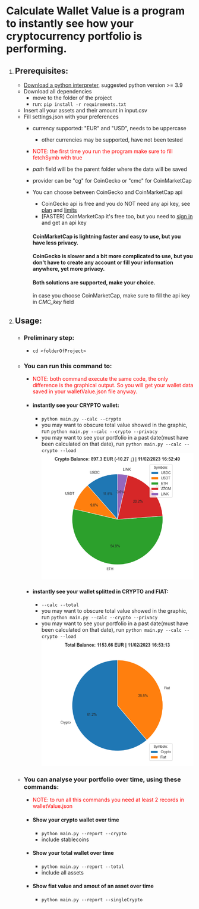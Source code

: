 # Calculate Wallet Value is a program to instantly see how your cryptocurrency portfolio is performing.

1. ## Prerequisites:
    * [Download a python interpreter](https://www.python.org/downloads/), suggested python version >= 3.9
    * Download all dependencies
      * move to the folder of the project
      * run: `pip install -r requirements.txt`
    * Insert all your assets and their amount in input.csv
    * Fill settings.json with your preferences
        * currency supported: "EUR" and "USD", needs to be uppercase 
            * other currencies may be supported, have not been tested
        * <span style="color:red">NOTE: the first time you run the program make sure to fill fetchSymb with true</span>
        * <i>path</i> field will be the parent folder where the data will be saved

        * provider can be "cg" for CoinGecko or "cmc" for CoinMarketCap
        * You can choose between CoinGecko and CoinMarketCap api
            * CoinGecko api is free and you do NOT need any api key, see [plan](https://www.coingecko.com/en/api/pricing) and
            [limits](https://www.coingecko.com/en/api/documentation)
            * [FASTER] CoinMarketCap it's free too, but you need to [sign in](https://pro.coinmarketcap.com/login/) and get an api key

            #### CoinMarketCap is lightning faster and easy to use, but you have less privacy.
            #### CoinGecko is slower and a bit more complicated to use, but you don't have to create any account or fill your information anywhere, yet more privacy.
            #### Both solutions are supported, make your choice.
            in case you choose CoinMarketCap, make sure to fill the api key in <i>CMC_key</i> field
2. ## Usage:
    * ### Preliminary step:
        * `cd <folderOfProject>`

    * ### You can run this command to:
        * <span style="color:red">NOTE: both command execute the same code, the only difference is the graphical output. So you will get your wallet data saved in your walletValue.json file anyway.</span>

        * #### instantly see your CRYPTO wallet:
            * `python main.py --calc --crypto`
            * you may want to obscure total value showed in the graphic, run `python main.py --calc --crypto --privacy` 
            * you may want to see your portfolio in a past date(must have been calculated on that date), run `python main.py --calc --crypto --load`
        ![crypto](https://github.com/ste316/calcWalletValue/blob/main/img/crypto.png)

        * #### instantly see your wallet splitted in CRYPTO and FIAT:
            * `--calc --total`
            * you may want to obscure total value showed in the graphic, run `python main.py --calc --crypto --privacy` 
            * you may want to see your portfolio in a past date(must have been calculated on that date), run `python main.py --calc --crypto --load`
        ![total](https://github.com/ste316/calcWalletValue/blob/main/img/total.png)

    * ### You can analyse your portfolio over time, using these commands:
        * <span style="color:red">NOTE: to run all this commands you need at least 2 records in walletValue.json</span>

        * #### Show your crypto wallet over time
            * `python main.py --report --crypto`
            * include stablecoins
        * #### Show your total wallet over time
            * `python main.py --report --total`
            * include all assets
        * #### Show fiat value and amout of an asset over time
            * `python main.py --report --singleCrypto`
